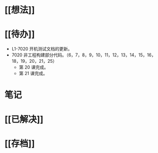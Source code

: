 # [[想法]]

# [[待办]]
- L1-7020 开机测试文档的更新。
- 7020 非工程构建部分代码。（6，7，8，9，10，11，12，13，14，15，16，18，19，20，21，25）
	- 第 20 课完成。
	- 第 21 课完成。
# 笔记

# [[已解决]]

# [[存档]]